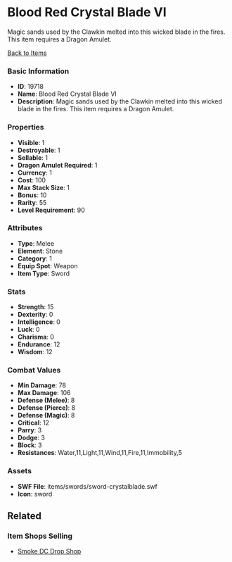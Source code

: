 # Blood Red Crystal Blade VI

Magic sands used by the Clawkin melted into this wicked blade in the fires. This item requires a Dragon Amulet.

[Back to Items](../items.md)

### Basic Information

- **ID**: 19718
- **Name**: Blood Red Crystal Blade VI
- **Description**: Magic sands used by the Clawkin melted into this wicked blade in the fires. This item requires a Dragon Amulet.

### Properties

- **Visible**: 1
- **Destroyable**: 1
- **Sellable**: 1
- **Dragon Amulet Required**: 1
- **Currency**: 1
- **Cost**: 100
- **Max Stack Size**: 1
- **Bonus**: 10
- **Rarity**: 55
- **Level Requirement**: 90

### Attributes

- **Type**: Melee
- **Element**: Stone
- **Category**: 1
- **Equip Spot**: Weapon
- **Item Type**: Sword

### Stats

- **Strength**: 15
- **Dexterity**: 0
- **Intelligence**: 0
- **Luck**: 0
- **Charisma**: 0
- **Endurance**: 12
- **Wisdom**: 12

### Combat Values

- **Min Damage**: 78
- **Max Damage**: 106
- **Defense (Melee)**: 8
- **Defense (Pierce)**: 8
- **Defense (Magic)**: 8
- **Critical**: 12
- **Parry**: 3
- **Dodge**: 3
- **Block**: 3
- **Resistances**: Water,11,Light,11,Wind,11,Fire,11,Immobility,5

### Assets

- **SWF File**: items/swords/sword-crystalblade.swf
- **Icon**: sword

## Related

### Item Shops Selling

- [Smoke DC Drop Shop](../item-shops/334-smoke-dc-drop-shop.md)

